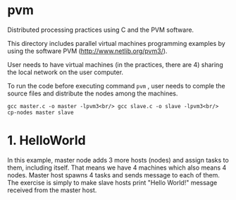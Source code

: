 # pvm
Distributed processing practices using C and the PVM software.

This directory includes parallel virtual machines programming examples by using the software PVM (http://www.netlib.org/pvm3/).

User needs to have virtual machines (in the practices, there are 4) sharing the local network on the user computer.

To run the code before executing command `pvm` , user needs to comple the source files and distribute the nodes among the machines.

`gcc master.c -o master -lpvm3<br/>
  gcc slave.c -o slave -lpvm3<br/>
  cp-nodes master slave`

# 1. HelloWorld

In this example, master node adds 3 more hosts (nodes) and assign tasks to them, including itself. That means we have 4 machines which also means 4 nodes. Master host spawns 4 tasks and sends message to each of them. The exercise is simply to make slave hosts print "Hello World!" message received from the master host.